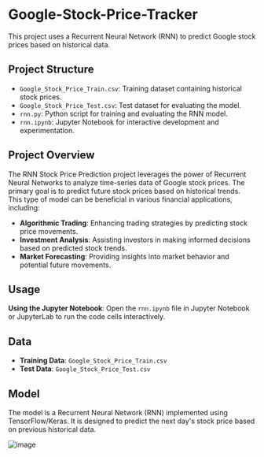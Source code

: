 # Google-Stock-Price-Tracker

This project uses a Recurrent Neural Network (RNN) to predict Google stock prices based on historical data.

## Project Structure

- `Google_Stock_Price_Train.csv`: Training dataset containing historical stock prices.
- `Google_Stock_Price_Test.csv`: Test dataset for evaluating the model.
- `rnn.py`: Python script for training and evaluating the RNN model.
- `rnn.ipynb`: Jupyter Notebook for interactive development and experimentation.

## Project Overview

The RNN Stock Price Prediction project leverages the power of Recurrent Neural Networks to analyze time-series data of Google stock prices. The primary goal is to predict future stock prices based on historical trends. This type of model can be beneficial in various financial applications, including:

- **Algorithmic Trading**: Enhancing trading strategies by predicting stock price movements.
- **Investment Analysis**: Assisting investors in making informed decisions based on predicted stock trends.
- **Market Forecasting**: Providing insights into market behavior and potential future movements.

## Usage

**Using the Jupyter Notebook**:
    Open the `rnn.ipynb` file in Jupyter Notebook or JupyterLab to run the code cells interactively.

## Data

- **Training Data**: `Google_Stock_Price_Train.csv`
- **Test Data**: `Google_Stock_Price_Test.csv`

## Model

The model is a Recurrent Neural Network (RNN) implemented using TensorFlow/Keras. It is designed to predict the next day's stock price based on previous historical data.

![image](https://github.com/user-attachments/assets/a3a92616-f0b1-425f-a2d2-a41ced8a2cd3)
